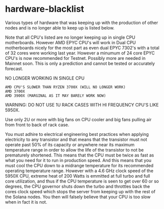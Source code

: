 # hardware-blacklist

Various types of hardware that was keeping up with the production of other nodes and is no longer able to keep up is listed below. 

Note that all CPU's listed are no longer keeping up in single CPU motherboards. However AMD EPYC CPU's will work in Dual CPU motherboards nicely for the most part as even dual EPYC 7302's with a total of 32 cores  were working last year. However a minumum of 24 core EPYC CPU's is now recommended for Testnet. Possibly more are needed in Mainnet soon. This is only a prediction and cannot be tested or accurately forecast.
    
NO LONGER WORKING IN SINGLE CPU
    
    AMD CPU'S SLOWER THAN RYZEN 3700X (WILL NO LONGER WORK)
    AMD 3700X
    AMD 3900X (MARGINAL AS IT MAY BARELY WORK NOW)
    
WARNING: DO NOT USE 1U RACK CASES WITH HI FREQUENCY CPU'S LIKE 5950X. 

Use only 2U or more with big fans on CPU cooler and big fans pulling
air from front to back of rack case.

You must adhire to electrical engineering best practices when applying 
electricity to any transistor and that means that the transistor must 
not operate past 50% of its capacity or anywhere near its maximum 
temperature range in order to allow the life of the transistor to not
be prematurely shortened. This means that the CPU must be twice as fast 
as what you need for it to run in production speed. And this means that
you must cool the CPU down to a midrange temperature for its recommended
operating temperature range. However with a 4.6 GHz clock speed of the 
5950X CPU, extreme heat of 200 Watts is emmitted at full turbo and full 
core utilization, and thus if the CPU temperature is seen to get over 60
or so degrees, the CPU governor shuts down the turbo and throttles back 
the cores clock speed which stops the server from keeping up with the 
rest of the Solana nodes. You then will falsely believe that your CPU 
is too slow when in fact it is not.
    

